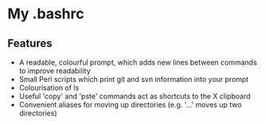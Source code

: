 # My .bashrc

## Features
  - A readable, colourful prompt, which adds new lines between commands to improve readability
  - Small Perl scripts which print git and svn information into your prompt
  - Colourisation of ls
  - Useful 'copy' and 'pste' commands act as shortcuts to the X clipboard
  - Convenient aliases for moving up directories (e.g. '...' moves up two directories)
